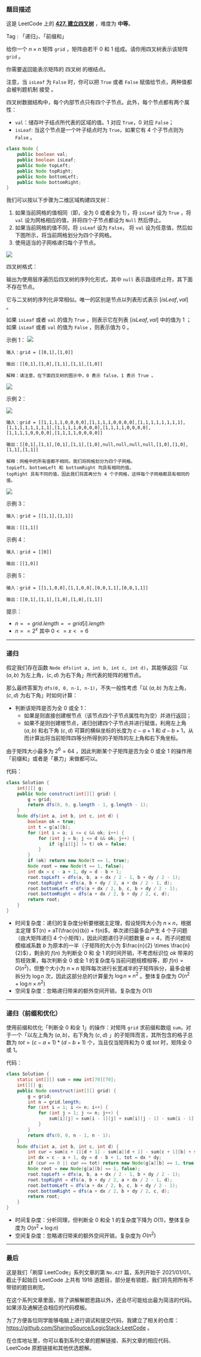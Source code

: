 ### 题目描述

这是 LeetCode 上的 **[427. 建立四叉树](https://leetcode.cn/problems/construct-quad-tree/solution/by-ac_oier-maul/)** ，难度为 **中等**。

Tag : 「递归」、「前缀和」



给你一个 $n \times n$ 矩阵 `grid` ，矩阵由若干 $0$ 和 $1$ 组成。请你用四叉树表示该矩阵 `grid` 。

你需要返回能表示矩阵的 四叉树 的根结点。

注意，当 `isLeaf` 为 `False` 时，你可以把 `True` 或者 `False` 赋值给节点，两种值都会被判题机制 接受 。

四叉树数据结构中，每个内部节点只有四个子节点。此外，每个节点都有两个属性：

* `val`：储存叶子结点所代表的区域的值。$1$ 对应 `True`，$0$ 对应 `False`；
* `isLeaf`: 当这个节点是一个叶子结点时为 `True`，如果它有 $4$ 个子节点则为 `False` 。
```java
class Node {
    public boolean val;
    public boolean isLeaf;
    public Node topLeft;
    public Node topRight;
    public Node bottomLeft;
    public Node bottomRight;
}
```
我们可以按以下步骤为二维区域构建四叉树：

1. 如果当前网格的值相同（即，全为 $0$ 或者全为 $1$），将 `isLeaf` 设为 `True` ，将 `val` 设为网格相应的值，并将四个子节点都设为 `Null` 然后停止。
2. 如果当前网格的值不同，将 `isLeaf` 设为 `False`， 将 `val` 设为任意值，然后如下图所示，将当前网格划分为四个子网格。
3. 使用适当的子网格递归每个子节点。

![](https://assets.leetcode.com/uploads/2020/02/11/new_top.png)

四叉树格式：

输出为使用层序遍历后四叉树的序列化形式，其中 `null` 表示路径终止符，其下面不存在节点。

它与二叉树的序列化非常相似。唯一的区别是节点以列表形式表示 $[isLeaf, val]$ 。

如果 `isLeaf` 或者 `val` 的值为 `True` ，则表示它在列表 $[isLeaf, val]$ 中的值为 $1$ ；如果 `isLeaf` 或者 `val` 的值为 `False` ，则表示值为 $0$ 。

示例 1：
![](https://assets.leetcode.com/uploads/2020/02/12/e1tree.png)
```
输入：grid = [[0,1],[1,0]]

输出：[[0,1],[1,0],[1,1],[1,1],[1,0]]

解释：请注意，在下面四叉树的图示中，0 表示 false，1 表示 True 。
```
![](https://assets.leetcode.com/uploads/2020/02/12/e2tree.png)

示例 2：

![](https://assets.leetcode.com/uploads/2020/02/12/e2mat.png)

```
输入：grid = [[1,1,1,1,0,0,0,0],[1,1,1,1,0,0,0,0],[1,1,1,1,1,1,1,1],[1,1,1,1,1,1,1,1],[1,1,1,1,0,0,0,0],[1,1,1,1,0,0,0,0],[1,1,1,1,0,0,0,0],[1,1,1,1,0,0,0,0]]

输出：[[0,1],[1,1],[0,1],[1,1],[1,0],null,null,null,null,[1,0],[1,0],[1,1],[1,1]]

解释：网格中的所有值都不相同。我们将网格划分为四个子网格。
topLeft，bottomLeft 和 bottomRight 均具有相同的值。
topRight 具有不同的值，因此我们将其再分为 4 个子网格，这样每个子网格都具有相同的值。
```

![](https://assets.leetcode.com/uploads/2020/02/12/e2tree.png)

示例 3：

```
输入：grid = [[1,1],[1,1]]

输出：[[1,1]]
```
示例 4：
```
输入：grid = [[0]]

输出：[[1,0]]
```
示例 5：
```
输入：grid = [[1,1,0,0],[1,1,0,0],[0,0,1,1],[0,0,1,1]]

输出：[[0,1],[1,1],[1,0],[1,0],[1,1]]
```

提示：
* $n == grid.length == grid[i].length$
* $n == 2^x$ 其中 $0 <= x <= 6$

---

### 递归

假定我们存在函数 `Node dfs(int a, int b, int c, int d)`，其能够返回「以 $(a, b)$ 为左上角，$(c, d)$ 为右下角」所代表的矩阵的根节点。

那么最终答案为 `dfs(0, 0, n-1, n-1)`，不失一般性考虑「以 $(a, b)$ 为左上角，$(c, d)$ 为右下角」时如何计算：

* 判断该矩阵是否为全 $0$ 或全 $1$：
    * 如果是则直接创建根节点（该节点四个子节点属性均为空）并进行返回；
    * 如果不是则创建根节点，递归创建四个子节点并进行赋值，利用左上角 $(a,b)$ 和右下角 $(c, d)$ 可算的横纵坐标的长度为 $c - a + 1$ 和 $d - b + 1$，从而计算出将当前矩阵四等分所得到的子矩阵的左上角和右下角坐标。

由于矩阵大小最多为 $2^6 = 64$ ，因此判断某个子矩阵是否为全 $0$ 或全 $1$ 的操作用「前缀和」或者是「暴力」来做都可以。

代码：
```java
class Solution {
    int[][] g;
    public Node construct(int[][] grid) {
        g = grid;
        return dfs(0, 0, g.length - 1, g.length - 1);
    }
    Node dfs(int a, int b, int c, int d) {
        boolean ok = true;
        int t = g[a][b];
        for (int i = a; i <= c && ok; i++) {
            for (int j = b; j <= d && ok; j++) {
                if (g[i][j] != t) ok = false;
            }
        }
        if (ok) return new Node(t == 1, true);
        Node root = new Node(t == 1, false);
        int dx = c - a + 1, dy = d - b + 1;
        root.topLeft = dfs(a, b, a + dx / 2 - 1, b + dy / 2 - 1); 
        root.topRight = dfs(a, b + dy / 2, a + dx / 2 - 1, d);
        root.bottomLeft = dfs(a + dx / 2, b, c, b + dy / 2 - 1);
        root.bottomRight = dfs(a + dx / 2, b + dy / 2, c, d);
        return root;
    }
}
```
* 时间复杂度：递归的复杂度分析要根据主定理，假设矩阵大小为 $n \times n$，根据主定理 $T(n) = aT(\frac{n}{b}) + f(n)$，单次递归最多会产生 $4$ 个子问题（由大矩阵递归 $4$ 个小矩阵），因此问题递归子问题数量 $a = 4$，而子问题规模缩减系数 $b$ 为原本的一半（子矩阵的大小为 $\frac{n}{2} \times \frac{n}{2}$），剩余的 $f(n)$ 为判断全 $0$ 和 全 $1$ 的时间开销，不考虑标识位 $ok$ 带来的剪枝效果，每次判断全 $0$ 或全 $1$ 的复杂度与当前问题规模相等，即 $f(n) = O(n^2)$，但整个大小为 $n \times n$ 矩阵每次进行长宽减半的子矩阵拆分，最多会被拆分为 $\log{n}$ 次，因此这部分总的计算量为 $\log{n} \times n^2$ 。整体复杂度为 $O(n^2 + \log{n} \times n^2)$
* 空间复杂度：忽略递归带来的额外空间开销，复杂度为 $O(1)$

---

### 递归（前缀和优化）

使用前缀和优化「判断全 $0$ 和全 $1$」的操作：对矩阵 `grid` 求前缀和数组 `sum`，对于一个「以左上角为 $(a, b)$，右下角为 $(c, d)$ 」的子矩阵而言，其所包含的格子总数为 $tot = (c - a + 1) * (d - b + 1)$ 个，当且仅当矩阵和为 $0$ 或 $tot$ 时，矩阵全 $0$ 或 $1$。

代码：
```java
class Solution {
    static int[][] sum = new int[70][70];   
    int[][] g;
    public Node construct(int[][] grid) {
        g = grid;
        int n = grid.length;
        for (int i = 1; i <= n; i++) {
            for (int j = 1; j <= n; j++) {
                sum[i][j] = sum[i - 1][j] + sum[i][j - 1] - sum[i - 1][j - 1] + g[i - 1][j - 1];
            }
        }
        return dfs(0, 0, n - 1, n - 1);
    }
    Node dfs(int a, int b, int c, int d) {
        int cur = sum[c + 1][d + 1] - sum[a][d + 1] - sum[c + 1][b] + sum[a][b];
        int dx = c - a + 1, dy = d - b + 1, tot = dx * dy;
        if (cur == 0 || cur == tot) return new Node(g[a][b] == 1, true);
        Node root = new Node(g[a][b] == 1, false);
        root.topLeft = dfs(a, b, a + dx / 2 - 1, b + dy / 2 - 1);
        root.topRight = dfs(a, b + dy / 2, a + dx / 2 - 1, d);
        root.bottomLeft = dfs(a + dx / 2, b, c, b + dy / 2 - 1);
        root.bottomRight = dfs(a + dx / 2, b + dy / 2, c, d);
        return root;
    }
}
```
* 时间复杂度：分析同理，但判断全 $0$ 和全 $1$ 的复杂度下降为 $O(1)$，整体复杂度为 $O(n^2 + \log{n})$
* 空间复杂度：忽略递归带来的额外空间开销，复杂度为 $O(n^2)$

---

### 最后

这是我们「刷穿 LeetCode」系列文章的第 `No.427` 篇，系列开始于 2021/01/01，截止于起始日 LeetCode 上共有 1916 道题目，部分是有锁题，我们将先把所有不带锁的题目刷完。

在这个系列文章里面，除了讲解解题思路以外，还会尽可能给出最为简洁的代码。如果涉及通解还会相应的代码模板。

为了方便各位同学能够电脑上进行调试和提交代码，我建立了相关的仓库：https://github.com/SharingSource/LogicStack-LeetCode 。

在仓库地址里，你可以看到系列文章的题解链接、系列文章的相应代码、LeetCode 原题链接和其他优选题解。

